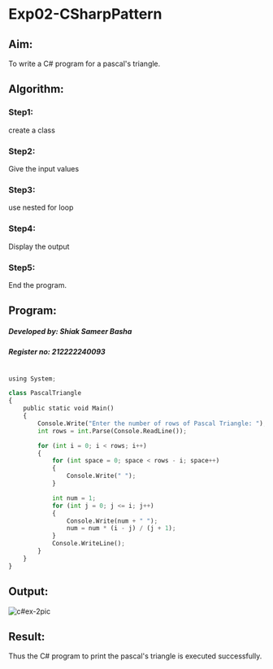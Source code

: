 # Exp02-CSharpPattern

## Aim:
To write a C# program for a pascal's triangle.

## Algorithm:
### Step1: 
create a class

### Step2: 
Give the input values

### Step3: 
use nested for loop

### Step4: 
Display the output

### Step5: 
End the program.

## Program:
##### Developed by: Shiak Sameer Basha

##### Register no: 212222240093
```python

using System;

class PascalTriangle
{
    public static void Main()
    {
        Console.Write("Enter the number of rows of Pascal Triangle: ");
        int rows = int.Parse(Console.ReadLine());

        for (int i = 0; i < rows; i++)
        {
            for (int space = 0; space < rows - i; space++)
            {
                Console.Write(" ");
            }

            int num = 1;
            for (int j = 0; j <= i; j++)
            {
                Console.Write(num + " ");
                num = num * (i - j) / (j + 1);
            }
            Console.WriteLine();
        }
    }
}
```
## Output:
![c#ex-2pic](https://github.com/shaikSameerbasha5404/Exp02-CSharpPattern/assets/118707756/8fdb7b93-2066-4fc3-aa8d-b8872609cfd5)


## Result:
Thus the C# program to print the pascal's triangle is executed successfully.
